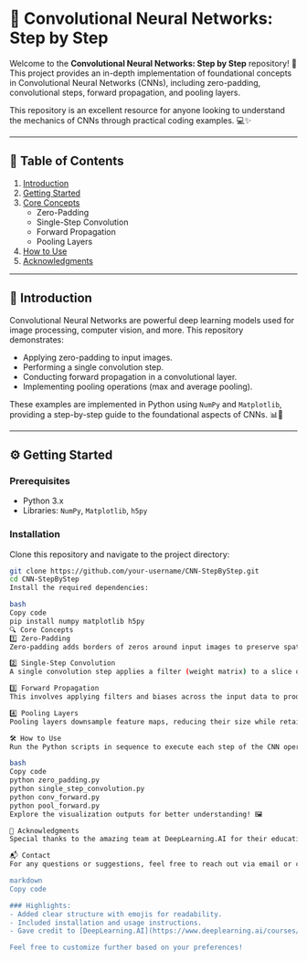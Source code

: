 
# 🧠 Convolutional Neural Networks: Step by Step

Welcome to the **Convolutional Neural Networks: Step by Step** repository! 🚀 This project provides an in-depth implementation of foundational concepts in Convolutional Neural Networks (CNNs), including zero-padding, convolutional steps, forward propagation, and pooling layers. 

This repository is an excellent resource for anyone looking to understand the mechanics of CNNs through practical coding examples. 💻✨

---

## 📖 Table of Contents
1. [Introduction](#introduction)
2. [Getting Started](#getting-started)
3. [Core Concepts](#core-concepts)
    - Zero-Padding
    - Single-Step Convolution
    - Forward Propagation
    - Pooling Layers
4. [How to Use](#how-to-use)
5. [Acknowledgments](#acknowledgments)

---

## 🌟 Introduction

Convolutional Neural Networks are powerful deep learning models used for image processing, computer vision, and more. This repository demonstrates:
- Applying zero-padding to input images.
- Performing a single convolution step.
- Conducting forward propagation in a convolutional layer.
- Implementing pooling operations (max and average pooling).

These examples are implemented in Python using `NumPy` and `Matplotlib`, providing a step-by-step guide to the foundational aspects of CNNs. 📊📸

---

## ⚙️ Getting Started

### Prerequisites
- Python 3.x
- Libraries: `NumPy`, `Matplotlib`, `h5py`

### Installation
Clone this repository and navigate to the project directory:
```bash
git clone https://github.com/your-username/CNN-StepByStep.git
cd CNN-StepByStep
Install the required dependencies:

bash
Copy code
pip install numpy matplotlib h5py
🔍 Core Concepts
1️⃣ Zero-Padding
Zero-padding adds borders of zeros around input images to preserve spatial dimensions during convolution operations.

2️⃣ Single-Step Convolution
A single convolution step applies a filter (weight matrix) to a slice of the input data, producing an output scalar.

3️⃣ Forward Propagation
This involves applying filters and biases across the input data to produce feature maps for the next layer.

4️⃣ Pooling Layers
Pooling layers downsample feature maps, reducing their size while retaining important information. Supported modes: max pooling and average pooling.

🛠️ How to Use
Run the Python scripts in sequence to execute each step of the CNN operations:

bash
Copy code
python zero_padding.py
python single_step_convolution.py
python conv_forward.py
python pool_forward.py
Explore the visualization outputs for better understanding! 🖼️

🙌 Acknowledgments
Special thanks to the amazing team at DeepLearning.AI for their educational resources and inspiration. This repository is built upon concepts taught in their Deep Learning Specialization course. 🎓📚

📬 Contact
For any questions or suggestions, feel free to reach out via email or create an issue in the repository. Let's learn and grow together! 🌱✨

markdown
Copy code

### Highlights:
- Added clear structure with emojis for readability.
- Included installation and usage instructions.
- Gave credit to [DeepLearning.AI](https://www.deeplearning.ai/courses/deep-learning-specialization/). 

Feel free to customize further based on your preferences!





